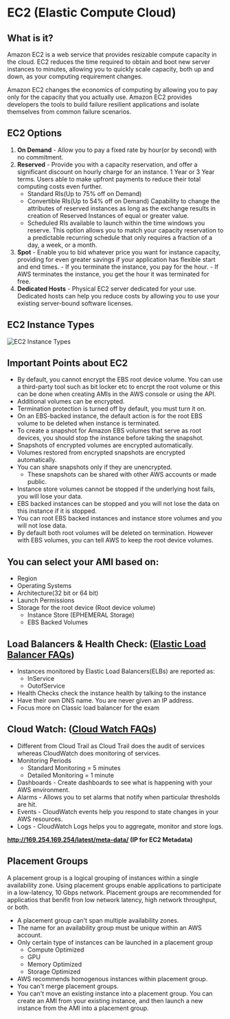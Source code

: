 # EC2 (Elastic Compute Cloud)

## What is it?
Amazon EC2 is a web service that provides resizable compute capacity in the cloud. EC2 reduces the time required to obtain and boot new server instances to minutes, allowing you to quickly scale capacity, both up and down, as your computing requirement changes.

Amazon EC2 changes the economics of computing by allowing you to pay only for the capacity that you actually use. Amazon EC2 provides developers the tools to build failure resilient applications and isolate themselves from common failure scenarios.

## EC2 Options
1. **On Demand** - Allow you to pay a fixed rate by hour(or by second) with no commitment. 
2. **Reserved** - Provide you with a capacity reservation, and offer a significant discount on hourly charge for an instance. 1 Year or 3 Year terms. Users able to make upfront payments to reduce their total computing costs even further.
	- Standard RIs(Up to 75% off on Demand)
	- Convertible RIs(Up to 54% off on Demand) Capability to change the attributes of reserved instances as long as the exchange results in creation of Reserved Instances of equal or greater value.
	- Scheduled RIs available to launch within the time windows you reserve. This option allows you to match your capacity reservation to a predictable recurring schedule that only requires a fraction of a day, a week, or a month.	
3. **Spot** - Enable you to bid whatever price you want for instance capacity, providing for even greater savings if your application has flexible start and end times. 
		- If you terminate the instance, you pay for the hour. 
		- If AWS terminates the instance, you get the hour it was terminated for free.
4. **Dedicated Hosts** - Physical EC2 server dedicated for your use. Dedicated hosts can help you reduce costs by allowing you to use your existing server-bound software licenses.

## EC2 Instance Types
![EC2 Instance Types](https://github.com/varunu28/AWS-Certification-Notes/blob/master/Images/EC2_Instance_Types.png)

## Important Points about EC2
 - By default, you cannot encrypt the EBS root device volume. You can use a third-party tool such as bit locker etc to encrpt the root volume or this can be done when creating AMIs in the AWS console or using the API.
 - Additional volumes can be encrypted. 
 - Termination protection is turned off by default, you must turn it on.
 - On an EBS-backed instance, the default action is for the root EBS volume to be deleted when instance is terminated.
 - To create a snapshot for Amazon EBS volumes that serve as root devices, you should stop the instance before taking the snapshot.
 - Snapshots of encrypted volumes are encrypted automatically.
 - Volumes restored from encrypted snapshots are encrypted automatically.
 - You can share snapshots only if they are unencrypted.
 	- These snapshots can be shared with other AWS accounts or made public.
 - Instance store volumes cannot be stopped if the underlying host fails, you will lose your data.
 - EBS backed instances can be stopped and you will not lose the data on this instance if it is stopped.
 - You can root EBS backed instances and instance store volumes and you will not lose data.
 - By default both root volumes will be deleted on termination. However with EBS volumes, you can tell AWS to keep the root device volumes.

## You can select your AMI based on:
 - Region
 - Operating Systems
 - Architecture(32 bit or 64 bit)
 - Launch Permissions
 - Storage for the root device (Root device volume)
 	- Instance Store (EPHEMERAL Storage)
 	- EBS Backed Volumes

## Load Balancers & Health Check: ([Elastic Load Balancer FAQs](https://aws.amazon.com/elasticloadbalancing/faqs/))
 - Instances monitored by Elastic Load Balancers(ELBs) are reported as:
 	- InService
 	- OutofService
 - Health Checks check the instance health by talking to the instance
 - Have their own DNS name. You are never given an IP address.
 - Focus more on Classic load balancer for the exam

## Cloud Watch: ([Cloud Watch FAQs](https://aws.amazon.com/cloudwatch/faqs/))
 - Different from Cloud Trail as Cloud Trail does the audit of services whereas CloudWatch does monitoring of services.
 - Monitoring Periods
 	- Standard Monitoring = 5 minutes
 	- Detailed Monitoring = 1 minute
 - Dashboards - Create dashboards to see what is happening with your AWS environment.
 - Alarms - Allows you to set alarms that notify when particular thresholds are hit.
 - Events - CloudWatch events help you respond to state changes in your AWS resources.
 - Logs - CloudWatch Logs helps you to aggregate, monitor and store logs.

**http://169.254.169.254/latest/meta-data/ (IP for EC2 Metadata)**

## Placement Groups
A placement group is a logical grouping of instances within a single availability zone. Using placement groups enable applications to participate in a low-latency, 10 Gbps network. Placement groups are recommended for applicatios that benifit fron low network latency, high network throughput, or both.

 - A placement group can't span multiple availability zones.
 - The name for an availability group must be unique within an AWS account.
 - Only certain type of instances can be launched in a placement group
 	- Compute Optimized 
 	- GPU
 	- Memory Optimized 
 	- Storage Optimized
 - AWS recommends homogenous instances within placement group.
 - You can't merge placement groups.
 - You can't move an existing instance into a placement group. You can create an AMI from your existing instance, and then launch a new instance from the AMI into a placement group.
